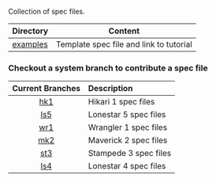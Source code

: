 Collection of spec files.

Directory                 | Content
------------------------- | -------------
[examples](examples)      | Template spec file and link to tutorial


### Checkout a system branch to contribute a spec file

Current Branches                                           | Description
:--------------------------------------------------------: | :----------------
[hk1](https://github.com/TACC/hpc_spec/tree/hk1/) | Hikari   1 spec files
[ls5](https://github.com/TACC/hpc_spec/tree/ls5/) | Lonestar 5 spec files
[wr1](https://github.com/TACC/hpc_spec/tree/wr1/) | Wrangler 1 spec files
[mk2](https://github.com/TACC/hpc_spec/tree/mk2/) | Maverick 2 spec files
[st3](https://github.com/TACC/hpc_spec/tree/st3/) | Stampede 3 spec files
[ls4](https://github.com/TACC/hpc_spec/tree/ls4/) | Lonestar 4 spec files
